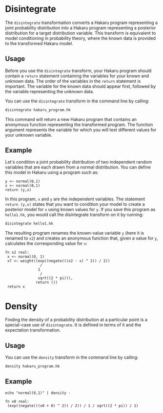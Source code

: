 # Disintegrate #

The `disintegrate` transformation converts a Hakaru program representing a joint probability distribution into a Hakaru program representing a posterior distribution for a 
target distribution variable. This transform is equivalent to model conditioning in probability theory, where the known data is provided to the transformed Hakaru model.

## Usage ##

Before you use the `disintegrate` transform, your Hakaru program should contain a `return` statement containing the variables for your known and unknown data. The order of the
variables in the `return` statement is important. The variable for the known data should appear first, followed by the variable representing the unknown data.

You can use the `disintegrate` transform in the command line by calling:

````bash
disintegrate hakaru_program.hk
````

This command will return a new Hakaru program that contains an anonymous function representing the transformed program. The function argument represents the variable for which 
you will test different values for your unknown variable.

## Example ##

Let's condition a joint probability distribution of two independent random variables that are each drawn from a normal distribution. You can define this model in Hakaru using
a program such as:

````nohighlight
y <~ normal(0,1)
x <~ normal(θ,1)
return (y,x)
````

In this program, `x` and `y` are the independent variables. The statement `return (y,x)` states that you want to condition your model to create a posterior model for `x` using
known values for `y`. If you save this program as `hello1.hk`, you would call the disintegrate transform on it by running:

````bash
disintegrate hello1.hk
````

The resulting program renames the known-value variable `y` (here it is renamed to `x2`) and creates an anonymous function that, given a value for `y`, calculates the 
corresponding value for `x`:

````nohighlight
fn x2 real: 
 x <~ normal(0, 1)
 x7 <~ weight((exp((negate(((x2 - x) ^ 2)) / 2))
                / 
               1
                / 
               sqrt((2 * pi))),
              return ())
 return x
````

# Density #

Finding the density of a probability distribution at a particular point is a special-case use of `disintegrate`. It is defined in terms of it and the expectation 
transformation.

## Usage ##

You can use the `density` transform in the command line by calling:

````bash
density hakaru_program.hk
````

## Example ##

````nohighlight
echo "normal(0,1)" | density -

fn x0 real: 
 (exp((negate(((x0 + 0) ^ 2)) / 2)) / 1 / sqrt((2 * pi)) / 1)
````
